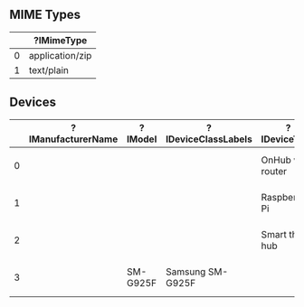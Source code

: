 <!--
WARNING - The README.md file is generated from README.md.in and various data sources.  If you want to modify narrative text, modify README.md.in.  If results in tables need to be updated, please revise, or request revision to, the appropriate data files.
-->


## MIME Types

|    | ?lMimeType      |
|----|-----------------|
|  0 | application/zip |
|  1 | text/plain      |


## Devices

|    | ?lManufacturerName   | ?lModel   | ?lDeviceClassLabels   | ?lDeviceType      | ?nDevice                                                                  |
|----|----------------------|-----------|-----------------------|-------------------|---------------------------------------------------------------------------|
|  0 |                      |           |                       | OnHub wifi router | http://example.org/kb/device-650599c6-701f-4f2e-becb-74398b366ba3         |
|  1 |                      |           |                       | Raspberry Pi      | http://example.org/kb/device-8fe70491-26c5-4226-a735-ccda10e1a73a         |
|  2 |                      |           |                       | Smart things hub  | http://example.org/kb/device-6e718fd4-d876-4f81-8d58-10c21a741a70         |
|  3 |                      | SM-G925F  | Samsung SM-G925F      |                   | http://example.org/kb/samsung-device-2b5e3fe8-09a7-4c36-859a-5f669e7a1610 |
